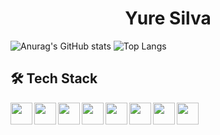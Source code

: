 <h1 align="center">Yure Silva</h1>

![Anurag's GitHub stats](https://github-readme-stats.vercel.app/api?username=Yure7S&show_icons=true&theme=highcontrast&include_all_commits&hide_title=true&card_width=350)
![Top Langs](https://github-readme-stats.vercel.app/api/top-langs/?username=Yure7S&hide_progress=false&theme=highcontrast&layout=compact&card_width=350)


## 🛠 Tech Stack
<img align="left" width="35px" src="https://cdn.jsdelivr.net/gh/devicons/devicon/icons/react/react-original.svg" />
<img align="left" width="35px" src="https://cdn.jsdelivr.net/gh/devicons/devicon/icons/javascript/javascript-original.svg" />
<img align="left" width="35px" src="https://cdn.jsdelivr.net/gh/devicons/devicon/icons/html5/html5-original.svg" />
<img align="left" width="35px" src="https://cdn.jsdelivr.net/gh/devicons/devicon/icons/css3/css3-original.svg" />
<img align="left" width="35px" src="https://cdn.jsdelivr.net/gh/devicons/devicon/icons/git/git-original.svg" />
<img align="left" width="35px" src="https://cdn.jsdelivr.net/gh/devicons/devicon/icons/dot-net/dot-net-original.svg" />
<img align="left" width="35px" src="https://cdn.jsdelivr.net/gh/devicons/devicon/icons/csharp/csharp-original.svg" />
<img align="left" width="35px" src="https://img.icons8.com/?size=512&id=laYYF3dV0Iew&format=png" />



          
                   
